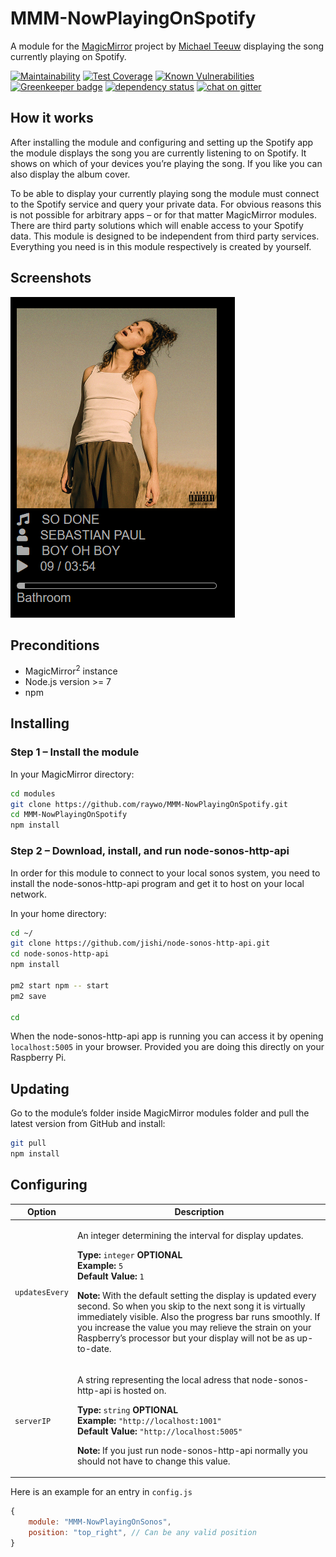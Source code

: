 # MMM-NowPlayingOnSpotify
A module for the [MagicMirror](https://github.com/MichMich/MagicMirror) project by [Michael Teeuw](https://github.com/MichMich) displaying the song currently playing on Spotify.


[![Maintainability](https://api.codeclimate.com/v1/badges/2742abc792b88536f6e2/maintainability)](https://codeclimate.com/github/raywo/MMM-NowPlayingOnSpotify/maintainability) 
[![Test Coverage](https://api.codeclimate.com/v1/badges/2742abc792b88536f6e2/test_coverage)](https://codeclimate.com/github/raywo/MMM-NowPlayingOnSpotify/test_coverage)
[![Known Vulnerabilities](https://snyk.io/test/github/raywo/mmm-NowPlayingOnSpotify/badge.svg?targetFile=package.json)](https://snyk.io/test/github/raywo/mmm-NowPlayingOnSpotify?targetFile=package.json)
[![Greenkeeper badge](https://badges.greenkeeper.io/raywo/MMM-NowPlayingOnSpotify.svg)](https://greenkeeper.io/)
[![dependency status](https://david-dm.org/raywo/MMM-NowPlayingOnSpotify.svg)](https://david-dm.org/raywo/MMM-NowPlayingOnSpotify)
[![chat on gitter](https://badges.gitter.im/raywo.svg)](https://gitter.im/raywo)


## How it works
After installing the module and configuring and setting up the Spotify app the module displays the song you are currently listening to on Spotify. It shows on which of your devices you’re playing the song. If you like you can also display the album cover.

To be able to display your currently playing song the module must connect to the Spotify service and query your private data. For obvious reasons this is not possible for arbitrary apps – or for that matter MagicMirror modules. There are third party solutions which will enable access to your Spotify data. This module is designed to be independent from third party services. Everything you need is in this module respectively is created by yourself.

## Screenshots
![Screenshot of a song playing with cover art](img/readme/screenshot_with_coverart.png)

## Preconditions

* MagicMirror<sup>2</sup> instance
* Node.js version >= 7
* npm


## Installing

### Step 1 – Install the module

In your MagicMirror directory: 

```bash
cd modules
git clone https://github.com/raywo/MMM-NowPlayingOnSpotify.git
cd MMM-NowPlayingOnSpotify
npm install
```

### Step 2 – Download, install, and run node-sonos-http-api
In order for this module to connect to your local sonos system, you need to install the node-sonos-http-api program and get it to host on your local network.

In your home directory:

```bash
cd ~/
git clone https://github.com/jishi/node-sonos-http-api.git
cd node-sonos-http-api
npm install

pm2 start npm -- start
pm2 save

cd 
```

When the node-sonos-http-api app is running you can access it by opening `localhost:5005` in your browser. Provided you are doing this directly on your Raspberry Pi.


## Updating

Go to the module’s folder inside MagicMirror modules folder and pull the latest version from GitHub and install:

```bash
git pull
npm install
```


## Configuring

| Option | Description |
|--------|-------------|
| `updatesEvery` | <p>An integer determining the interval for display updates.</p><p>**Type:** `integer` **OPTIONAL**<br>**Example:** `5`<br>**Default Value:** `1`</p><p>**Note:** With the default setting the display is updated every second. So when you skip to the next song it is virtually immediately visible. Also the progress bar runs smoothly. If you increase the value you may relieve the strain on your Raspberry’s processor but your display will not be as up-to-date. </p> |
| `serverIP` | <p>A string representing the local adress that node-sonos-http-api is hosted on.</p><p>**Type:** `string` **OPTIONAL**<br>**Example:** `"http://localhost:1001"`<br>**Default Value:** `"http://localhost:5005"`</p><p>**Note:** If you just run node-sonos-http-api normally you should not have to change this value. </p> |

Here is an example for an entry in `config.js`

```javascript
{
    module: "MMM-NowPlayingOnSonos",
    position: "top_right", // Can be any valid position
}
```

